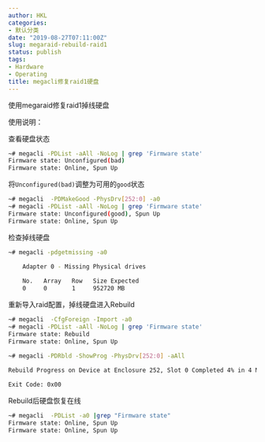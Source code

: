 ```yaml
---
author: HKL
categories:
- 默认分类
date: "2019-08-27T07:11:00Z"
slug: megaraid-rebuild-raid1
status: publish
tags:
- Hardware
- Operating
title: megacli修复raid1硬盘
---
```


使用megaraid修复raid1掉线硬盘


使用说明：

<!--more-->

查看硬盘状态
```bash
~# megacli -PDList -aAll -NoLog | grep 'Firmware state'
Firmware state: Unconfigured(bad)
Firmware state: Online, Spun Up

```

将`Unconfigured(bad)`调整为可用的`good`状态

```bash
~# megacli  -PDMakeGood -PhysDrv[252:0] -a0
~# megacli -PDList -aAll -NoLog | grep 'Firmware state'
Firmware state: Unconfigured(good), Spun Up
Firmware state: Online, Spun Up
```


检查掉线硬盘

```bash
~# megacli -pdgetmissing -a0
                                     
    Adapter 0 - Missing Physical drives

    No.   Array   Row   Size Expected
    0     0       1     952720 MB

```

重新导入raid配置，掉线硬盘进入Rebuild

```bash
~# megacli  -CfgForeign -Import -a0
~# megacli -PDList -aAll -NoLog | grep 'Firmware state'
Firmware state: Rebuild
Firmware state: Online, Spun Up

~# megacli -PDRbld -ShowProg -PhysDrv[252:0] -aAll
                                     
Rebuild Progress on Device at Enclosure 252, Slot 0 Completed 4% in 4 Minutes.

Exit Code: 0x00
```

Rebuild后硬盘恢复在线
```bash
~# megacli  -PDList -a0 |grep "Firmware state"
Firmware state: Online, Spun Up
Firmware state: Online, Spun Up

```
